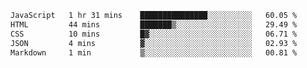 
<!--START_SECTION:waka-->

```txt
JavaScript   1 hr 31 mins    ███████████████░░░░░░░░░░   60.05 %
HTML         44 mins         ███████▒░░░░░░░░░░░░░░░░░   29.49 %
CSS          10 mins         █▓░░░░░░░░░░░░░░░░░░░░░░░   06.71 %
JSON         4 mins          ▓░░░░░░░░░░░░░░░░░░░░░░░░   02.93 %
Markdown     1 min           ▒░░░░░░░░░░░░░░░░░░░░░░░░   00.81 %
```

<!--END_SECTION:waka-->
